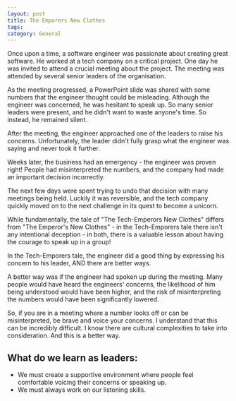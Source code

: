 ```yaml
---
layout: post
title: The Emporers New Clothes
tags: 
category: General
---
```


Once upon a time, a software engineer was passionate about creating great software. He worked at a tech company on a critical project. One day he was invited to attend a crucial meeting about the project. The meeting was attended by several senior leaders of the organisation. 

As the meeting progressed, a PowerPoint slide was shared with some numbers that the engineer thought could be misleading. Although the engineer was concerned, he was hesitant to speak up. So many senior leaders were present, and he didn't want to waste anyone's time. So instead, he remained silent. 

After the meeting, the engineer approached one of the leaders to raise his concerns. Unfortunately, the leader didn't fully grasp what the engineer was saying and never took it further.

Weeks later, the business had an emergency - the engineer was proven right! People had misinterpreted the numbers, and the company had made an important decision incorrectly. 

The next few days were spent trying to undo that decision with many meetings being held. Luckily it was reversible, and the tech company quickly moved on to the next challenge in its quest to become a unicorn.

While fundamentally, the tale of "The Tech-Emperors New Clothes" differs from "The Emperor's New Clothes" - in the Tech-Emporers tale there isn't any intentional deception - in both, there is a valuable lesson about having the courage to speak up in a group!

In the Tech-Emporers tale, the engineer did a good thing by expressing his concern to his leader, AND there are better ways.

A better way was if the engineer had spoken up during the meeting. Many people would have heard the engineers' concerns, the likelihood of him being understood would have been higher, and the risk of misinterpreting the numbers would have been significantly lowered. 

So, if you are in a meeting where a number looks off or can be misinterpreted, be brave and voice your concerns. I understand that this can be incredibly difficult. I know there are cultural complexities to take into consideration. And this is a better way.

## What do we learn as leaders:
* We must create a supportive environment where people feel comfortable voicing their concerns or speaking up.  
* We must always work on our listening skills.  


